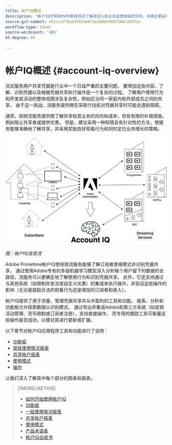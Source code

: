 ```yaml
---
title: 帐户IQ概述
description: '帐户IQ可帮助MVPD和程序员了解其收入和业务运营面临的风险，并确定要采取的最有效措施来减轻凭据欺诈的影响。 '
source-git-commit: e61cca77bad4f01de871e300dc99d7368c283f2a
workflow-type: tm+mt
source-wordcount: '403'
ht-degree: 0%

---
```



# 帐户IQ概述 {#account-iq-overview}

流式服务用户共享凭据是行业中一个日益严重的主要问题。 要增加这些内容，了解、识别凭据以及根据凭据共享执行操作是一个复杂的过程。 了解用户使用行为和开发其活动的整体视图涉及复杂性，例如区分同一家庭内和外部成员之间的共享。 由于这一挑战，流服务提供商在采取行动反对凭据共享时可能会遇到阻碍。

通常，视频流服务提供商了解共享给其业务的风险和成本，但有有限的补救措施，例如阻止共享者或提供优惠。 但是，建议采用一种知情且有针对性的方法，使服务能够准确地了解共享，并采用奖励良好观看行为和同时定位业务增长的策略。

![帐户IQ流程图](assets/aiq-intro.png)

*图：帐户IQ信息流*

Adobe Primetime帐户IQ使视频流服务能够了解订阅者使用模式并识别凭据共享。 通过使用Adobe专有的多层机器学习模型深入分析每个用户留下的数据的长路径，流服务可以更确定地了解使用行为和识别凭据共享。 此外，它还支持通过与其他系统（如限制并发流或自定义优惠）的集成来执行操作，并验证这些操作的影响（无论是鼓励合法的观看行为还是增加的订阅者和收入）。

帐户IQ提供了用于测量、管理凭据共享并从中盈利的工具和功能。 报表、分析和功能板允许探索数据以识别模式。 通过导出并集成Adobe和第三方系统（如促销活动管理、货币限制或订阅者注册），支持直接操作。 而专用的跟踪工具可衡量这些操作是否成功，以便对其进行更新或扩展。

以下章节对帐户IQ应用程序工具和功能进行了说明：

* [功能板](/help/AccountIQ/dashboard.md)
* [常规使用情况报表](/help/AccountIQ/general-usage-reports.md)
* [共享帐户报表](/help/AccountIQ/shared-acc-reports.md)
* [使用模式](/help/AccountIQ/usage-patterns.md)
* [操作](/help/AccountIQ/operations.md)

让我们深入了解其中每个部分的图表和报表。

>[!MORELIKETHIS]
>
>* [如何开始使用帐户IQ](/help/AccountIQ/get-started.md)
>* [功能板](/help/AccountIQ/dashboard.md)
>* [一般使用情况报表](/help/AccountIQ/general-usage-reports.md)
>* [共享帐户报表](/help/AccountIQ/shared-acc-reports.md)
>* [使用模式](/help/AccountIQ/usage-patterns.md)
>* [产品术语表](/help/AccountIQ/product-concepts.md)
>* [帐户IQ白皮书](https://www.adobe.com/content/dam/dx/us/en/products/primetime/resources/primetime-account-iq-whitepaper.pdf)


<!-- Credential sharing is rampant and prevalent among subscribers in the video streaming industry. To add to it, understanding, identifying, and acting on password sharing is a complex process. There is complexity involved in understanding the subscriber usage behavior and developing a holistic view of viewer activity—for example, distinguishing sharing among members within the same household and outside. Due to this challenge, streaming service providers have inhibitions in acting against password sharing.

Generally, video streaming service providers consider password sharing as fatal for business and act strongly against it, by blocking the sharers. However, it is advised to follow a holistic approach that enables them to understand sharing accurately and adopt strategies to reward good viewing behavior and target business growth simultaneously.

![Account IQ flow diagram](assets/aiq-intro.png)

*Figure: Account IQ information flow*

Adobe Primetime Account IQ enables video streaming services understand the subscriber usage patterns and identify password sharing by analyzing usage behavior. Moreover, it validates the impact of applying actions to encourage legitimate viewing behavior while maximizing business ROI, eventually growing subscribers and revenue.

By deeply analyzing the long, winding trail of data left behind by each subscriber using Adobe’s proprietary multi-layer machine learning model, customers can understand usage behavior and identify password sharing with a greater degree of certainty, use the insights to validate the impact of applying actions to encourage legitimate viewing behavior while maximizing business growth, eventually act on password sharing using validated tactics to improve viewer experience, growing subscribers and revenue (for e.g. converting sharers to paid subscribers, managing ad loads based on sharing behavior, rewarding good behavior with better viewer experience).

Account IQ is helps you understand usage patterns and identify password sharing by leveraging the Primetime Authentication  solution that processes a huge volume of TV Everywhere transactions. A proprietary multi-layer machine learning model trained by this real-world TVE data accurately characterizes usage patterns and helps video streaming services understand usage patterns and identify password sharing at an individual account level. Based on Adobe’s customer experience management solutions, Account IQ enables video streaming services to effectively use their audience data to create actionable sharing profiles as well powers integrations with other Adobe Digital Experience and 3rd party solutions—for example, Adobe Primetime Concurrency Monitoring or Adobe Analytics—to enable understanding usage patterns, identify and act upon password sharing.


<!-- The widespread availability of video content and streaming services bring with it problem of account sharing; eventually leading to the loss of revenue by content providers. Account IQ helps TV Everywhere and VOD (video on demand) providers understand the risks to their revenue and business operations, and determine the most effective actions to take to mitigate the impacts of credential fraud. It helps these media companies (MVPDs, Programmers, and VOD providers) manage and uncover the instances of password sharing with a high level of confidence, enabling them deliver better business outcomes and provide better viewing experiences for subscribers.

To help media companies better understand the password sharing within their businesses, Primetime Account IQ determines **Password Sharing Risk Index** that rates every subscriber on their likelihood of sharing account credentials for subscription passwords, from very low to very high. Based on these calculations and the resulting indices, analytics are performed and visuals are generated for better understanding and interpretation of the account sharing behavior. Account IQ is a hosted web application, which you can access using your browser.

Account IQ assigns sharing scores to different subscriber accounts, so that the content providers (media companies, programmers, MVPDs, and VOD providers) can take informed decisions about subscriber accounts and check the illicit sharing.

Passwords are the main methods for viewers to authenticate, and there is a misconception that credential sharing is allowed. This idea makes illicit password sharing a common practice; necessitating the need for media companies to educate their viewers about permissible sharing and prevent illicit sharing.-->
